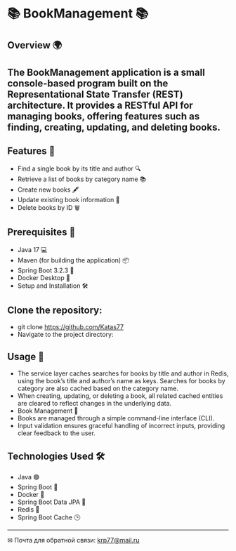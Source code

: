 # 📚 BookManagement 📚

## Overview 🌍
## The BookManagement application is a small console-based program built on the Representational State Transfer (REST) architecture. It provides a RESTful API for managing books, offering features such as finding, creating, updating, and deleting books.

## Features 🧩
- Find a single book by its title and author 🔍
- Retrieve a list of books by category name 📚
- Create new books 🖋️
- Update existing book information 🔄
- Delete books by ID 🗑️
## Prerequisites 🔧
- Java 17 💻
- Maven (for building the application) 📦
- Spring Boot 3.2.3 🚂
- Docker Desktop 🐳
- Setup and Installation 🛠️
## Clone the repository:

- git clone https://github.com/Katas77
- Navigate to the project directory:



## Usage 📖
- The service layer caches searches for books by title and author in Redis, using the book’s title and author’s name as keys. Searches for books by category are also cached based on the category name.
- When creating, updating, or deleting a book, all related cached entities are cleared to reflect changes in the underlying data.
- Book Management 📘
- Books are managed through a simple command-line interface (CLI).
- Input validation ensures graceful handling of incorrect inputs, providing clear feedback to the user.
## Technologies Used 🛠️
- Java 🟢
- Spring Boot 🚄
- Docker 🐋
- Spring Boot Data JPA 📝
- Redis 🔁
- Spring Boot Cache 🕒



____
✉ Почта для обратной связи:
<a href="">krp77@mail.ru</a>